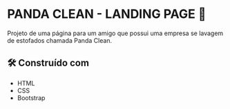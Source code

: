 # PANDA CLEAN - LANDING PAGE :panda_face:

Projeto de uma página para um amigo que possui uma empresa se lavagem de estofados chamada Panda Clean.



## 🛠️ Construído com

- HTML
- CSS
- Bootstrap
